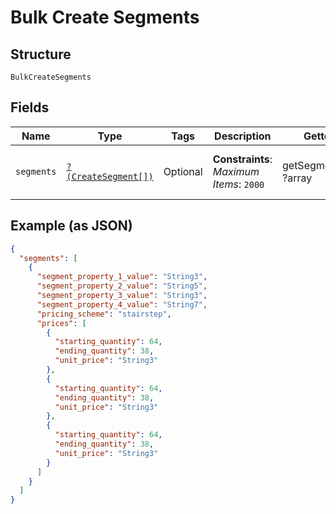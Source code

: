 
# Bulk Create Segments

## Structure

`BulkCreateSegments`

## Fields

| Name | Type | Tags | Description | Getter | Setter |
|  --- | --- | --- | --- | --- | --- |
| `segments` | [`?(CreateSegment[])`](../../doc/models/create-segment.md) | Optional | **Constraints**: *Maximum Items*: `2000` | getSegments(): ?array | setSegments(?array segments): void |

## Example (as JSON)

```json
{
  "segments": [
    {
      "segment_property_1_value": "String3",
      "segment_property_2_value": "String5",
      "segment_property_3_value": "String3",
      "segment_property_4_value": "String7",
      "pricing_scheme": "stairstep",
      "prices": [
        {
          "starting_quantity": 64,
          "ending_quantity": 38,
          "unit_price": "String3"
        },
        {
          "starting_quantity": 64,
          "ending_quantity": 38,
          "unit_price": "String3"
        },
        {
          "starting_quantity": 64,
          "ending_quantity": 38,
          "unit_price": "String3"
        }
      ]
    }
  ]
}
```

